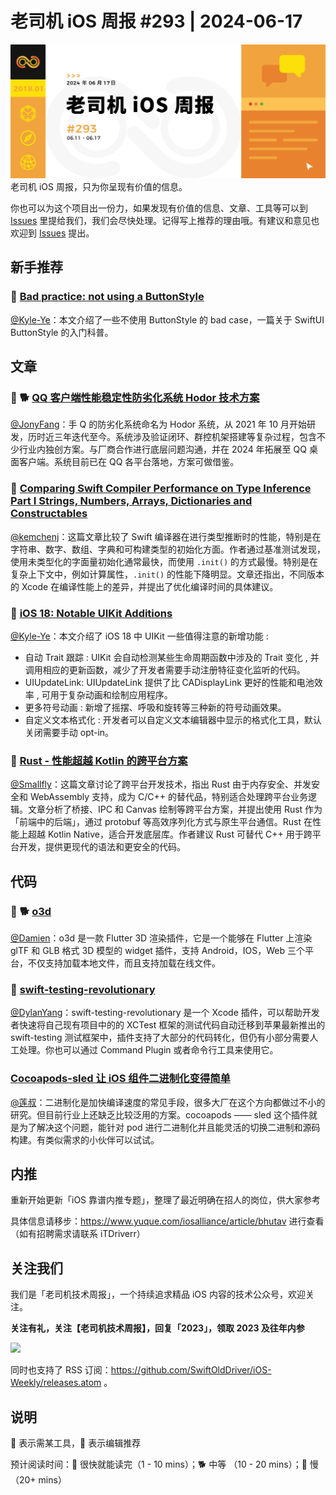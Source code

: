 # 老司机 iOS 周报 #293 | 2024-06-17

![ios-weekly](https://github.com/SwiftOldDriver/iOS-Weekly/blob/master/assets/weekly-header/293.jpg?raw=true)
老司机 iOS 周报，只为你呈现有价值的信息。

你也可以为这个项目出一份力，如果发现有价值的信息、文章、工具等可以到 [Issues](https://github.com/SwiftOldDriver/iOS-Weekly/issues) 里提给我们，我们会尽快处理。记得写上推荐的理由哦。有建议和意见也欢迎到 [Issues](https://github.com/SwiftOldDriver/iOS-Weekly/issues) 提出。

## 新手推荐

### 🐎 [Bad practice: not using a ButtonStyle](https://www.swiftwithvincent.com/blog/bad-practice-not-using-a-buttonstyle)

[@Kyle-Ye](https://github.com/Kyle-Ye)：本文介绍了一些不使用 ButtonStyle 的 bad case，一篇关于 SwiftUI ButtonStyle 的入门科普。

## 文章

### 🌟 🐕 [QQ 客户端性能稳定性防劣化系统 Hodor 技术方案](https://mp.weixin.qq.com/s/ng_R0s9tAsFCdc2O1JE_Pw)

[@JonyFang](https://github.com/JonyFang)：手 Q 的防劣化系统命名为 Hodor 系统，从 2021 年 10 月开始研发，历时近三年迭代至今。系统涉及验证闭环、群控机架搭建等复杂过程，包含不少行业内独创方案。与厂商合作进行底层问题沟通，并在 2024 年拓展至 QQ 桌面客户端。系统目前已在 QQ 各平台落地，方案可做借鉴。

### 🐎 [Comparing Swift Compiler Performance on Type Inference Part I Strings, Numbers, Arrays, Dictionaries and Constructables](https://lucasvandongen.dev/compiler_performance.php)

[@kemchenj](https://kemchenj.github.io/)：这篇文章比较了 Swift 编译器在进行类型推断时的性能，特别是在字符串、数字、数组、字典和可构建类型的初始化方面。作者通过基准测试发现，使用未类型化的字面量初始化通常最快，而使用 `.init()` 的方式最慢。特别是在复杂上下文中，例如计算属性，`.init()` 的性能下降明显。文章还指出，不同版本的 Xcode 在编译性能上的差异，并提出了优化编译时间的具体建议。

### 🐎 [iOS 18: Notable UIKit Additions](https://www.swiftjectivec.com/ios-18-notable-uikit-additions)

[@Kyle-Ye](https://github.com/Kyle-Ye)：本文介绍了 iOS 18 中 UIKit 一些值得注意的新增功能 :
- 自动 Trait 跟踪 : UIKit 会自动检测某些生命周期函数中涉及的 Trait 变化 , 并调用相应的更新函数，减少了开发者需要手动注册特征变化监听的代码。
- UIUpdateLink: UIUpdateLink 提供了比 CADisplayLink 更好的性能和电池效率 , 可用于复杂动画和绘制应用程序。
- 更多符号动画 : 新增了摇摆、呼吸和旋转等三种新的符号动画效果。
- 自定义文本格式化 : 开发者可以自定义文本编辑器中显示的格式化工具，默认关闭需要手动 opt-in。

### 🐎 [Rust - 性能超越 Kotlin 的跨平台方案](https://mp.weixin.qq.com/s/b8lHRfk5G2yN7pkoURU7CA)

[@Smallfly](https://github.com/iostalks)：这篇文章讨论了跨平台开发技术，指出 Rust 由于内存安全、并发安全和 WebAssembly 支持，成为 C/C++ 的替代品，特别适合处理跨平台业务逻辑。文章分析了桥接、IPC 和 Canvas 绘制等跨平台方案，并提出使用 Rust 作为「前端中的后端」，通过 protobuf 等高效序列化方式与原生平台通信。Rust 在性能上超越 Kotlin Native，适合开发底层库。作者建议 Rust 可替代 C++ 用于跨平台开发，提供更现代的语法和更安全的代码。

## 代码

### 🌟 🐕 [o3d](https://mp.weixin.qq.com/s/_EaqpWF-CgCgX0sTkXoHsw)

[@Damien](https://github.com/ZengyiMa)：o3d 是一款 Flutter 3D 渲染插件，它是一个能够在 Flutter 上渲染 glTF 和 GLB 格式 3D 模型的 widget 插件，支持 Android，IOS，Web 三个平台，不仅支持加载本地文件，而且支持加载在线文件。

### 🐎 [swift-testing-revolutionary](https://github.com/giginet/swift-testing-revolutionary/)

[@DylanYang](https://github.com/Dylan19Yang)：swift-testing-revolutionary 是一个 Xcode 插件，可以帮助开发者快速将自己现有项目中的的 XCTest 框架的测试代码自动迁移到苹果最新推出的 swift-testing 测试框架中，插件支持了大部分的代码转化，但仍有小部分需要人工处理。你也可以通过 Command Plugin 或者命令行工具来使用它。

### [Cocoapods-sled 让 iOS 组件二进制化变得简单](https://juejin.cn/post/7375419781132042267)
[@莲叔](https://aaaron7.github.io)：二进制化是加快编译速度的常见手段，很多大厂在这个方向都做过不小的研究。但目前行业上还缺乏比较泛用的方案。cocoapods —— sled 这个插件就是为了解决这个问题，能针对 pod 进行二进制化并且能灵活的切换二进制和源码构建。有类似需求的小伙伴可以试试。

## 内推

重新开始更新「iOS 靠谱内推专题」，整理了最近明确在招人的岗位，供大家参考

具体信息请移步：https://www.yuque.com/iosalliance/article/bhutav 进行查看（如有招聘需求请联系 iTDriverr）

## 关注我们

我们是「老司机技术周报」，一个持续追求精品 iOS 内容的技术公众号，欢迎关注。

**关注有礼，关注【老司机技术周报】，回复「2023」，领取 2023 及往年内参**

![](https://github.com/SwiftOldDriver/iOS-Weekly/blob/master/assets/qrcode_for_wechat.jpg?raw=true)

同时也支持了 RSS 订阅：https://github.com/SwiftOldDriver/iOS-Weekly/releases.atom 。

## 说明

🚧 表示需某工具，🌟 表示编辑推荐

预计阅读时间：🐎 很快就能读完（1 - 10 mins）；🐕 中等 （10 - 20 mins）；🐢 慢（20+ mins）
